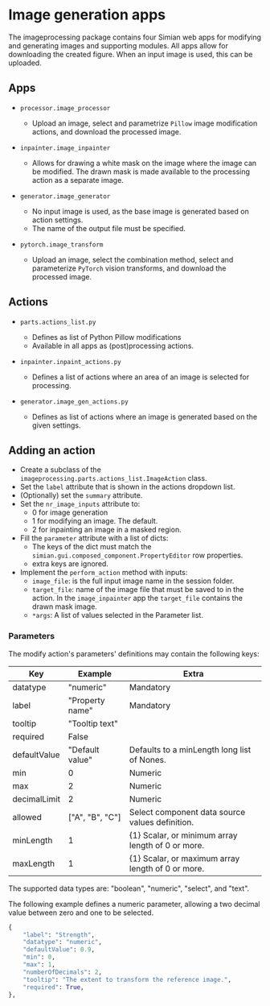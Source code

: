 # Image generation apps

The imageprocessing package contains four Simian web apps for modifying and generating images and supporting modules. All apps allow for downloading the created figure. When an input image is used, this can be uploaded.


## Apps

- `processor.image_processor`

  - Upload an image, select and parametrize `Pillow` image modification actions, and download the processed image.

- `inpainter.image_inpainter`
  
  - Allows for drawing a white mask on the image where the image can be modified. The drawn mask is made available to the processing action as a separate image.

- `generator.image_generator`

  - No input image is used, as the base image is generated based on action settings.
  - The name of the output file must be specified.
  
- `pytorch.image_transform`

  - Upload an image, select the combination method, select and parameterize `PyTorch` vision transforms, and download the processed image.

## Actions

- `parts.actions_list.py`

  - Defines as list of Python Pillow modifications
  - Available in all apps as (post)processing actions.

- `inpainter.inpaint_actions.py`

  - Defines a list of actions where an area of an image is selected for processing.

- `generator.image_gen_actions.py`

  - Defines as list of actions where an image is generated based on the given settings.

## Adding an action

- Create a subclass of the `imageprocessing.parts.actions_list.ImageAction` class.
- Set the `label` attribute that is shown in the actions dropdown list.
- (Optionally) set the `summary` attribute.
- Set the `nr_image_inputs` attribute to:
  - 0 for image generation
  - 1 for modifying an image. The default.
  - 2 for inpainting an image in a masked region.
- Fill the `parameter` attribute with a list of dicts:
  - The keys of the dict must match the `simian.gui.composed_component.PropertyEditor` row properties.
  - extra keys are ignored.
- Implement the `perform_action` method with inputs:
  - `image_file`:  is the full input image name in the session folder.
  - `target_file`: name of the image file that must be saved to in the action. In the `image_inpainter` app the `target_file` contains the drawn mask image.
  - `*args`: A list of values selected in the Parameter list.

### Parameters

The modify action's parameters' definitions may contain the following keys:

| Key          | Example             | Extra                                              |
|--------------|---------------------|----------------------------------------------------|
| datatype     | "numeric"           | Mandatory                                          |
| label        | "Property name"     | Mandatory                                          |
| tooltip      | "Tooltip text"      |                                                    |
| required     | False               |                                                    |
| defaultValue | "Default value"     | Defaults to a minLength long list of Nones.        |
| min          | 0                   | Numeric                                            |
| max          | 2                   | Numeric                                            |
| decimalLimit | 2                   | Numeric                                            |
| allowed      | ["A", "B", "C"]     | Select component data source values definition.    |
| minLength    | 1                   | {1} Scalar, or minimum array length of 0 or more.  |
| maxLength    | 1                   | {1} Scalar, or maximum array length of 0 or more.  |

The supported data types are: "boolean", "numeric", "select", and "text".

The following example defines a numeric parameter, allowing a two decimal value between zero and one to be selected.

```python
{
    "label": "Strength",
    "datatype": "numeric",
    "defaultValue": 0.9,
    "min": 0,
    "max": 1,
    "numberOfDecimals": 2,
    "tooltip": "The extent to transform the reference image.",
    "required": True,
},
```
